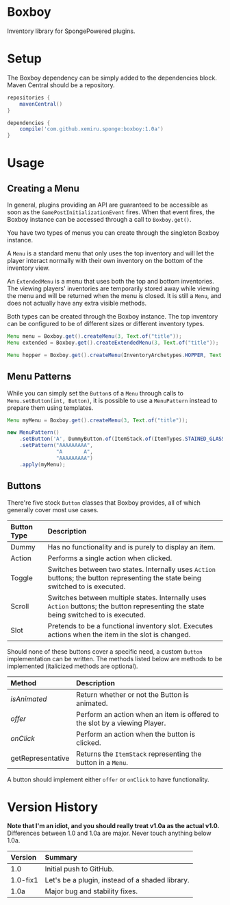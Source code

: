 # Boxboy

Inventory library for SpongePowered plugins.

# Setup

The Boxboy dependency can be simply added to the dependencies block. Maven Central should be a repository.

```gradle
repositories {
    mavenCentral()
}

dependencies {
    compile('com.github.xemiru.sponge:boxboy:1.0a')
}
```

# Usage

## Creating a Menu

In general, plugins providing an API are guaranteed to be accessible as soon as the `GamePostInitializationEvent` fires. When that event fires, the Boxboy instance can be accessed through a call to `Boxboy.get()`.

You have two types of menus you can create through the singleton Boxboy instance.

A `Menu` is a standard menu that only uses the top inventory and will let the player interact normally with their own inventory on the bottom of the inventory view.

An `ExtendedMenu` is a menu that uses both the top and bottom inventories. The viewing players' inventories are temporarily stored away while viewing the menu and will be returned when the menu is closed. It is still a `Menu`, and does not actually have any extra visible methods.

Both types can be created through the Boxboy instance. The top inventory can be configured to be of different sizes or different inventory types.

```java
Menu menu = Boxboy.get().createMenu(3, Text.of("title"));
Menu extended = Boxboy.get().createExtendedMenu(3, Text.of("title"));

Menu hopper = Boxboy.get().createMenu(InventoryArchetypes.HOPPER, Text.of("title"));
```

## Menu Patterns

While you can simply set the `Button`s of a `Menu` through calls to `Menu.setButton(int, Button)`, it is possible to use a `MenuPattern` instead to prepare them using templates.

```java
Menu myMenu = Boxboy.get().createMenu(3, Text.of("title"));

new MenuPattern()
    .setButton('A', DummyButton.of(ItemStack.of(ItemTypes.STAINED_GLASS_PANE, 1))
    .setPattern("AAAAAAAAA",
                "A       A",
                "AAAAAAAAA")
    .apply(myMenu);
```

## Buttons

There're five stock `Button` classes that Boxboy provides, all of which generally cover most use cases.

|Button Type|Description|
|:--|:--|
|Dummy|Has no functionality and is purely to display an item.|
|Action|Performs a single action when clicked.|
|Toggle|Switches between two states. Internally uses `Action` buttons; the button representing the state being switched to is executed.|
|Scroll|Switches between multiple states. Internally uses `Action` buttons; the button representing the state being switched to is executed.|
|Slot|Pretends to be a functional inventory slot. Executes actions when the item in the slot is changed.|

Should none of these buttons cover a specific need, a custom `Button` implementation can be written. The methods listed below are methods to be implemented (italicized methods are optional).

|Method|Description|
|:--|:--|
|_isAnimated_|Return whether or not the Button is animated.|
|_offer_|Perform an action when an item is offered to the slot by a viewing Player.|
|_onClick_|Perform an action when the button is clicked.|
|getRepresentative|Returns the `ItemStack` representing the button in a `Menu`.|

A button should implement either `offer` or `onClick` to have functionality.

# Version History

**Note that I'm an idiot, and you should really treat v1.0a as the actual v1.0.** Differences between 1.0 and 1.0a are major. Never touch anything below 1.0a.

|Version|Summary|
|:--|:--|
|1.0|Initial push to GitHub.|
|1.0-fix1|Let's be a plugin, instead of a shaded library.|
|1.0a|Major bug and stability fixes.|
